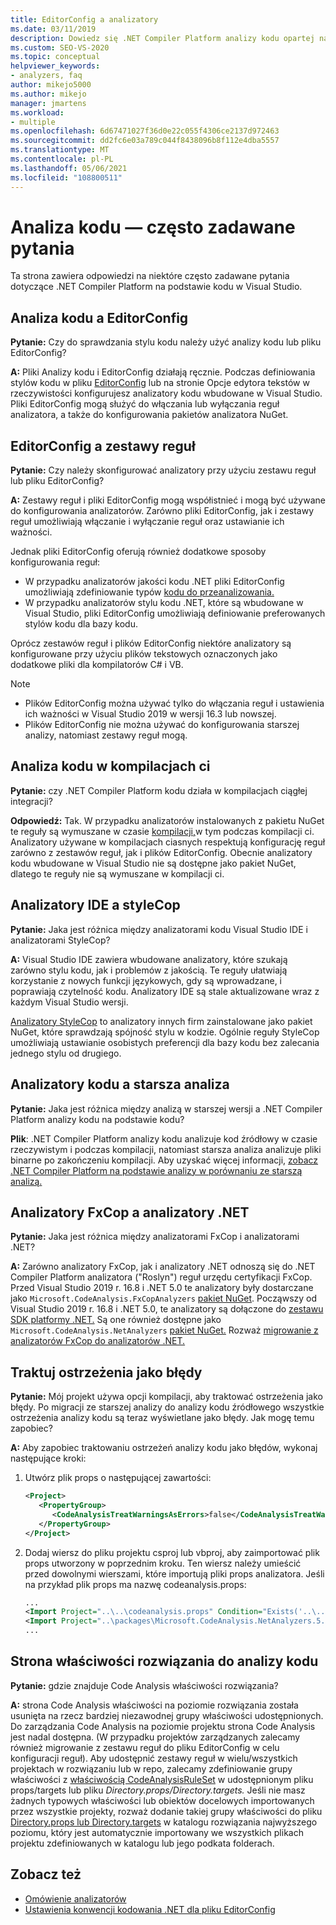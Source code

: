 ```yaml
---
title: EditorConfig a analizatory
ms.date: 03/11/2019
description: Dowiedz się .NET Compiler Platform analizy kodu opartej na danych w Visual Studio. Zapoznaj się z odpowiedziami na pytania dotyczące plików EditorConfig, zestawów reguł i innych tematów.
ms.custom: SEO-VS-2020
ms.topic: conceptual
helpviewer_keywords:
- analyzers, faq
author: mikejo5000
ms.author: mikejo
manager: jmartens
ms.workload:
- multiple
ms.openlocfilehash: 6d67471027f36d0e22c055f4306ce2137d972463
ms.sourcegitcommit: dd2fc6e03a789c044f8438096b8f112e4dba5557
ms.translationtype: MT
ms.contentlocale: pl-PL
ms.lasthandoff: 05/06/2021
ms.locfileid: "108800511"
---
```

# <a name="code-analysis-faq"></a>Analiza kodu — często zadawane pytania

Ta strona zawiera odpowiedzi na niektóre często zadawane pytania dotyczące .NET Compiler Platform na podstawie kodu w Visual Studio.

## <a name="code-analysis-versus-editorconfig"></a>Analiza kodu a EditorConfig

**Pytanie:** Czy do sprawdzania stylu kodu należy użyć analizy kodu lub pliku EditorConfig?

**A:** Pliki Analizy kodu i EditorConfig działają ręcznie. Podczas definiowania stylów kodu w pliku [](../ide/code-styles-and-code-cleanup.md) [EditorConfig](/dotnet/fundamentals/code-analysis/code-style-rule-options) lub na stronie Opcje edytora tekstów w rzeczywistości konfigurujesz analizatory kodu wbudowane w Visual Studio. Pliki EditorConfig mogą służyć do włączania lub wyłączania reguł analizatora, a także do konfigurowania pakietów analizatora NuGet.

## <a name="editorconfig-versus-rule-sets"></a>EditorConfig a zestawy reguł

**Pytanie:** Czy należy skonfigurować analizatory przy użyciu zestawu reguł lub pliku EditorConfig?

**A:** Zestawy reguł i pliki EditorConfig mogą współistnieć i mogą być używane do konfigurowania analizatorów. Zarówno pliki EditorConfig, jak i zestawy reguł umożliwiają włączanie i wyłączanie reguł oraz ustawianie ich ważności.

Jednak pliki EditorConfig oferują również dodatkowe sposoby konfigurowania reguł:

- W przypadku analizatorów jakości kodu .NET pliki EditorConfig umożliwiają zdefiniowanie typów [kodu do przeanalizowania.](/dotnet/fundamentals/code-analysis/code-quality-rule-options)
- W przypadku analizatorów stylu kodu .NET, które są wbudowane w [](/dotnet/fundamentals/code-analysis/code-style-rule-options) Visual Studio, pliki EditorConfig umożliwiają definiowanie preferowanych stylów kodu dla bazy kodu.

Oprócz zestawów reguł i plików EditorConfig niektóre analizatory są konfigurowane [](../ide/build-actions.md#build-action-values) przy użyciu plików tekstowych oznaczonych jako dodatkowe pliki dla kompilatorów C# i VB.

> [!NOTE]
> - Plików EditorConfig można używać tylko do włączania reguł i ustawienia ich ważności w Visual Studio 2019 w wersji 16.3 lub nowszej.
> - Plików EditorConfig nie można używać do konfigurowania starszej analizy, natomiast zestawy reguł mogą.

## <a name="code-analysis-in-ci-builds"></a>Analiza kodu w kompilacjach ci

**Pytanie:** czy .NET Compiler Platform kodu działa w kompilacjach ciągłej integracji?

**Odpowiedź:** Tak. W przypadku analizatorów instalowanych z pakietu NuGet te reguły są wymuszane w czasie [kompilacji,](roslyn-analyzers-overview.md#build-errors)w tym podczas kompilacji ci. Analizatory używane w kompilacjach ciasnych respektują konfigurację reguł zarówno z zestawów reguł, jak i plików EditorConfig. Obecnie analizatory kodu wbudowane w Visual Studio nie są dostępne jako pakiet NuGet, dlatego te reguły nie są wymuszane w kompilacji ci.

## <a name="ide-analyzers-versus-stylecop"></a>Analizatory IDE a styleCop

**Pytanie:** Jaka jest różnica między analizatorami kodu Visual Studio IDE i analizatorami StyleCop?

**A:** Visual Studio IDE zawiera wbudowane analizatory, które szukają zarówno stylu kodu, jak i problemów z jakością. Te reguły ułatwiają korzystanie z nowych funkcji językowych, gdy są wprowadzane, i poprawiają czytelność kodu. Analizatory IDE są stale aktualizowane wraz z każdym Visual Studio wersji.

[Analizatory StyleCop](https://github.com/DotNetAnalyzers/StyleCopAnalyzers) to analizatory innych firm zainstalowane jako pakiet NuGet, które sprawdzają spójność stylu w kodzie. Ogólnie reguły StyleCop umożliwiają ustawianie osobistych preferencji dla bazy kodu bez zalecania jednego stylu od drugiego.

## <a name="code-analyzers-versus-legacy-analysis"></a>Analizatory kodu a starsza analiza

**Pytanie:** Jaka jest różnica między analizą w starszej wersji a .NET Compiler Platform analizy kodu na podstawie kodu?

**Plik**: .NET Compiler Platform analizy kodu analizuje kod źródłowy w czasie rzeczywistym i podczas kompilacji, natomiast starsza analiza analizuje pliki binarne po zakończeniu kompilacji. Aby uzyskać więcej informacji, [zobacz .NET Compiler Platform na podstawie analizy w porównaniu ze starszą analizą.](../code-quality/net-analyzers-faq.md#whats-the-difference-between-legacy-fxcop-and-net-analyzers)

## <a name="fxcop-analyzers-versus-net-analyzers"></a>Analizatory FxCop a analizatory .NET

**Pytanie:** Jaka jest różnica między analizatorami FxCop i analizatorami .NET?

**A:** Zarówno analizatory FxCop, jak i analizatory .NET odnoszą się do .NET Compiler Platform analizatora ("Roslyn") reguł urzędu certyfikacji FxCop. Przed Visual Studio 2019 r. 16.8 i .NET 5.0 te analizatory były dostarczane jako `Microsoft.CodeAnalysis.FxCopAnalyzers` [pakiet NuGet](https://www.nuget.org/packages/Microsoft.CodeAnalysis.FxCopAnalyzers). Począwszy od Visual Studio 2019 r. 16.8 i .NET 5.0, te analizatory są dołączone do [zestawu SDK platformy .NET.](/dotnet/fundamentals/code-analysis/overview) Są one również dostępne jako `Microsoft.CodeAnalysis.NetAnalyzers` [pakiet NuGet.](https://www.nuget.org/packages/Microsoft.CodeAnalysis.NetAnalyzers) Rozważ [migrowanie z analizatorów FxCop do analizatorów .NET.](migrate-from-fxcop-analyzers-to-net-analyzers.md)

## <a name="treat-warnings-as-errors"></a>Traktuj ostrzeżenia jako błędy

**Pytanie:** Mój projekt używa opcji kompilacji, aby traktować ostrzeżenia jako błędy. Po migracji ze starszej analizy do analizy kodu źródłowego wszystkie ostrzeżenia analizy kodu są teraz wyświetlane jako błędy. Jak mogę temu zapobiec?

**A:** Aby zapobiec traktowaniu ostrzeżeń analizy kodu jako błędów, wykonaj następujące kroki:

  1. Utwórz plik props o następującej zawartości:

     ```xml
     <Project>
        <PropertyGroup>
           <CodeAnalysisTreatWarningsAsErrors>false</CodeAnalysisTreatWarningsAsErrors>
        </PropertyGroup>
     </Project>
     ```

  2. Dodaj wiersz do pliku projektu csproj lub vbproj, aby zaimportować plik props utworzony w poprzednim kroku. Ten wiersz należy umieścić przed dowolnymi wierszami, które importują pliki props analizatora. Jeśli na przykład plik props ma nazwę codeanalysis.props:

     ```xml
     ...
     <Import Project="..\..\codeanalysis.props" Condition="Exists('..\..\codeanalysis.props')" />
     <Import Project="..\packages\Microsoft.CodeAnalysis.NetAnalyzers.5.0.0\build\Microsoft.CodeAnalysis.NetAnalyzers.props" Condition="Exists('..\packages\Microsoft.CodeAnalysis.NetAnalyzers.5.0.0\build\Microsoft.CodeAnalysis.NetAnalyzers.props')" />
     ...
     ```

## <a name="code-analysis-solution-property-page"></a>Strona właściwości rozwiązania do analizy kodu

**Pytanie:** gdzie znajduje Code Analysis właściwości rozwiązania?

**A:** strona Code Analysis właściwości na poziomie rozwiązania została usunięta na rzecz bardziej niezawodnej grupy właściwości udostępnionych. Do zarządzania Code Analysis na poziomie projektu strona Code Analysis jest nadal dostępna. (W przypadku projektów zarządzanych zalecamy również migrowanie z zestawu reguł do pliku EditorConfig w celu konfiguracji reguł).  Aby udostępnić zestawy reguł w wielu/wszystkich projektach w rozwiązaniu lub w repo, zalecamy zdefiniowanie grupy właściwości z [właściwością CodeAnalysisRuleSet](../code-quality/using-rule-sets-to-group-code-analysis-rules.md#specify-a-rule-set-for-a-project) w udostępnionym pliku props/targets lub pliku *Directory.props/Directory.targets.* Jeśli nie masz żadnych typowych właściwości lub obiektów docelowych importowanych przez wszystkie projekty, rozważ dodanie takiej grupy właściwości do pliku [Directory.props lub Directory.targets](../msbuild/customize-your-build.md) w katalogu rozwiązania najwyższego poziomu, który jest automatycznie importowany we wszystkich plikach projektu zdefiniowanych w katalogu lub jego podkata folderach.

## <a name="see-also"></a>Zobacz też

- [Omówienie analizatorów](roslyn-analyzers-overview.md)
- [Ustawienia konwencji kodowania .NET dla pliku EditorConfig](/dotnet/fundamentals/code-analysis/code-style-rule-options)